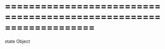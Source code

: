 ===================================================================
===================================================================

<!--shortDescription-->

<!--/shortDescription-->

<!--paramName1-->state<!--/paramName1-->
<!--paramType1-->Object<!--/paramType1-->
<!--paramDescription1-->

<!--/paramDescription1-->

<!--fullDescription-->

<!--/fullDescription-->